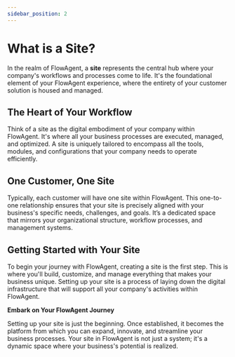 ```yaml
---
sidebar_position: 2
---
```


# What is a Site?

In the realm of FlowAgent, a **site** represents the central hub where your company's workflows and processes come to life. It's the foundational element of your FlowAgent experience, where the entirety of your customer solution is housed and managed.

## The Heart of Your Workflow

Think of a site as the digital embodiment of your company within FlowAgent. It's where all your business processes are executed, managed, and optimized. A site is uniquely tailored to encompass all the tools, modules, and configurations that your company needs to operate efficiently.

## One Customer, One Site

Typically, each customer will have one site within FlowAgent. This one-to-one relationship ensures that your site is precisely aligned with your business's specific needs, challenges, and goals. It’s a dedicated space that mirrors your organizational structure, workflow processes, and management systems.

## Getting Started with Your Site

To begin your journey with FlowAgent, creating a site is the first step. This is where you'll build, customize, and manage everything that makes your business unique. Setting up your site is a process of laying down the digital infrastructure that will support all your company's activities within FlowAgent.

**Embark on Your FlowAgent Journey**

Setting up your site is just the beginning. Once established, it becomes the platform from which you can expand, innovate, and streamline your business processes. Your site in FlowAgent is not just a system; it's a dynamic space where your business's potential is realized.

